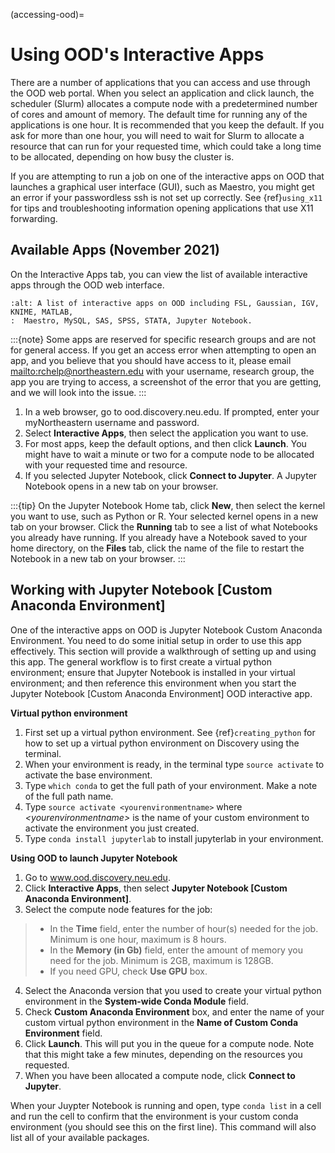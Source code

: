 (accessing-ood)=

# Using OOD's Interactive Apps

There are a number of applications that you can access and use through the OOD web portal.
When you select an application and click launch, the scheduler (Slurm) allocates a compute node with
a predetermined number of cores and amount of memory. The default time for running any of the
applications is one hour. It is recommended that you keep the default. If you ask for more than one
hour, you will need to wait for Slurm to allocate a resource that can run for your requested time,
which could take a long time to be allocated, depending on how busy the cluster is.

If you are attempting to run a job on one of the interactive apps on OOD that launches a graphical user interface (GUI), such as Maestro, you might get an error if your passwordless ssh is not set up
correctly. See {ref}`using_x11` for tips and troubleshooting information opening applications that use X11 forwarding.

## Available Apps (November 2021)

On the Interactive Apps tab, you can view the list of available interactive apps through the OOD web interface.

```{image} /images/ood_apps_2021.jpg
:alt: A list of interactive apps on OOD including FSL, Gaussian, IGV, KNIME, MATLAB,
:  Maestro, MySQL, SAS, SPSS, STATA, Jupyter Notebook.
```

:::{note}
Some apps are reserved for specific research groups and are not for general access. If you get an access error when attempting to
open an app, and you believe that you should have access to it, please email <mailto:rchelp@northeastern.edu> with your username,
research group, the app you are trying to access, a screenshot of the error that you are getting, and we will
look into the issue.
:::

1. In a web browser, go to ood.discovery.neu.edu. If prompted, enter your myNortheastern username and password.
2. Select **Interactive Apps**, then select the application you want to use.
3. For most apps, keep the default options, and then click **Launch**. You might have to wait a
   minute or two for a compute node to be allocated with your requested time and resource.
4. If you selected Jupyter Notebook, click **Connect to Jupyter**.
   A Jupyter Notebook opens in a new tab on your browser.

:::{tip}
On the Jupyter Notebook Home tab, click **New**, then select the kernel you want to use, such as Python or R.
Your selected kernel opens in a new tab on your browser. Click the **Running** tab to see a
list of what Notebooks you already have running.
If you already have a Notebook saved to your home directory, on the **Files** tab,
click the name of the file to restart the Notebook in a new tab on your browser.
:::

## Working with Jupyter Notebook \[Custom Anaconda Environment\]

One of the interactive apps on OOD is Jupyter Notebook Custom Anaconda Environment. You need to do some initial
setup in order to use this app effectively. This section will provide a walkthrough of setting up and using this app.
The general workflow is to first create a virtual python environment; ensure that Jupyter Notebook is installed in your virtual
environment; and then reference this environment when you start the Jupyter Notebook \[Custom Anaconda Environment\] OOD interactive app.

**Virtual python environment**

1. First set up a virtual python environment. See {ref}`creating_python` for how to set up a virtual python environment on Discovery using the terminal.
2. When your environment is ready, in the terminal type `source activate` to activate the base environment.
3. Type `which conda` to get the full path of your environment. Make a note of the full path name.
4. Type `source activate <yourenvironmentname>` where *\<yourenvironmentname>* is the name of your custom environment to activate the environment you just created.
5. Type `conda install jupyterlab` to install jupyterlab in your environment.

**Using OOD to launch Jupyter Notebook**

1. Go to www.ood.discovery.neu.edu.
2. Click **Interactive Apps**, then select **Jupyter Notebook \[Custom Anaconda Environment\]**.
3. Select the compute node features for the job:

> - In the **Time** field, enter the number of hour(s) needed for the job. Minimum is one hour, maximum is 8 hours.
> - In the **Memory (in Gb)** field, enter the amount of memory you need for the job. Minimum is 2GB, maximum is 128GB.
> - If you need GPU, check **Use GPU** box.

4. Select the Anaconda version that you used to create your virtual python environment in the **System-wide Conda Module** field.
5. Check **Custom Anaconda Environment** box, and enter the name of your custom virtual python environment in the **Name of Custom Conda Environment** field.
6. Click **Launch**. This will put you in the queue for a compute node. Note that this might take a few minutes, depending on the resources you requested.
7. When you have been allocated a compute node, click **Connect to Jupyter**.

When your Juypter Notebook is running and open, type `conda list` in a cell and run the cell to confirm that the environment is your custom conda environment (you should see this on the first line). This command will also list all
of your available packages.
